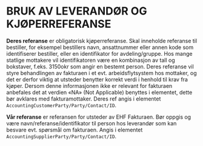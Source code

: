 # BRUK AV LEVERANDØR OG KJØPERREFERANSE

**Deres referanse** er obligatorisk kjøperreferanse. Skal inneholde referanse til bestiller, for eksempel bestillers navn, ansattnummer eller annen kode som identifiserer bestiller, eller en identifikator for avdeling/gruppe. Hos mange statlige mottakere vil identifikatoren være  en kombinasjon av tall og bokstaver, f.eks.  3150okr som angir en bestemt person. Deres referanse vil styre behandlingen av fakturaen  i et evt.  arbeidsflytsystem hos mottaker, og det er derfor viktig at utsteder benytter korrekt verdi i henhold til krav fra kjøper. Dersom denne informasjonen ikke er relevant for fakturaen anbefales det at verdien «NA» (Not Applicable) benyttes i elementet, dette bør avklares med fakturamottaker. Deres ref angis i elementet ```AccountingCustomerParty/Party/Contact/ID```.

**Vår referanse** er referansen for utsteder av EHF Fakturaen.  Bør oppgis og være navn/referanse/identifikator til person hos leverandør som kan besvare evt. spørsmål om fakturaen. Angis i elementet ```AccountingSupplierParty/Party/Contact/ID```.
